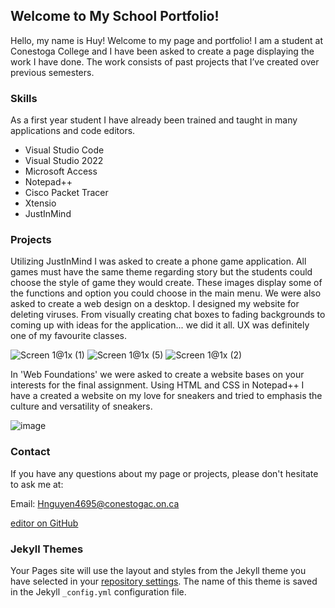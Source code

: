 ## Welcome to My School Portfolio!

Hello, my name is Huy! Welcome to my page and portfolio! I am a student at Conestoga College and I have been asked to create a page displaying the work I have done. The work consists of past projects that I’ve created over previous semesters.

### Skills

As a first year student I have already been trained and taught in many applications and code editors.

- Visual Studio Code
- Visual Studio 2022
- Microsoft Access
- Notepad++
- Cisco Packet Tracer
- Xtensio
- JustInMind

### Projects

Utilizing JustInMind I was asked to create a phone game application.  All games must have the same theme regarding story but the students could choose the style of game they would create.  These images display some of the functions and option you could choose in the main menu.  We were also asked to create a web design on a desktop. I designed my website for deleting  viruses.  From visually creating chat boxes to fading backgrounds to coming up with ideas for the application... we did it all.  UX was definitely one of my favourite classes.

![Screen 1@1x (1)](https://user-images.githubusercontent.com/102196636/159951278-53869f80-50dd-4963-ac6f-3d29b34fe658.png)
![Screen 1@1x (5)](https://user-images.githubusercontent.com/102196636/159951527-1ebb415d-aeed-43e7-9274-1abac7ba3b7c.png)
![Screen 1@1x (2)](https://user-images.githubusercontent.com/102196636/159952985-2887ff9f-de30-4acf-b1f9-a55fe2c423dc.png)

In 'Web Foundations' we were asked to create a website bases on your interests for the final assignment.  Using HTML and CSS in Notepad++ I have a created a website on my love for sneakers and tried to emphasis the culture and versatility of sneakers.

![image](https://user-images.githubusercontent.com/102196636/159955463-76540246-d47d-430b-938e-620961ed20a0.png)


### Contact

If you have any questions about my page or projects, please don't hesitate to ask me at:

Email: Hnguyen4695@conestogac.on.ca

[editor on GitHub](https://github.com/TheHuyknd/TheHuyknd/edit/gh-pages/index.md)

### Jekyll Themes

Your Pages site will use the layout and styles from the Jekyll theme you have selected in your [repository settings](https://github.com/TheHuyknd/TheHuyknd/settings/pages). The name of this theme is saved in the Jekyll `_config.yml` configuration file.
